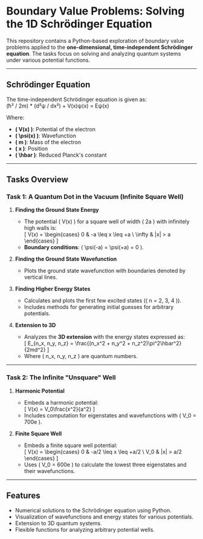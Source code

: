 # **Boundary Value Problems: Solving the 1D Schrödinger Equation**

This repository contains a Python-based exploration of boundary value problems applied to the **one-dimensional, time-independent Schrödinger equation**. The tasks focus on solving and analyzing quantum systems under various potential functions.

---

## **Schrödinger Equation**
The time-independent Schrödinger equation is given as:  
(ħ² / 2m) * (d²ψ / dx²) + V(x)ψ(x) = Eψ(x)

Where:  
- **\( V(x) \)**: Potential of the electron  
- **\( \psi(x) \)**: Wavefunction  
- **\( m \)**: Mass of the electron  
- **\( x \)**: Position  
- **\( \hbar \)**: Reduced Planck's constant  

---

## **Tasks Overview**

### **Task 1: A Quantum Dot in the Vacuum (Infinite Square Well)**
1. **Finding the Ground State Energy**  
   - The potential \( V(x) \) for a square well of width \( 2a \) with infinitely high walls is:  
     \[
     V(x) = 
     \begin{cases} 
     0 & -a \leq x \leq +a \\ 
     \infty & |x| > a 
     \end{cases}
     \]  
   - **Boundary conditions**: \( \psi(-a) = \psi(+a) = 0 \).  

2. **Finding the Ground State Wavefunction**  
   - Plots the ground state wavefunction with boundaries denoted by vertical lines.  

3. **Finding Higher Energy States**  
   - Calculates and plots the first few excited states (\( n = 2, 3, 4 \)).  
   - Includes methods for generating initial guesses for arbitrary potentials.  

4. **Extension to 3D**  
   - Analyzes the **3D extension** with the energy states expressed as:  
     \[
     E_{n_x, n_y, n_z} = \frac{(n_x^2 + n_y^2 + n_z^2)\pi^2\hbar^2}{2md^2}
     \]  
   - Where \( n_x, n_y, n_z \) are quantum numbers.  

---

### **Task 2: The Infinite "Unsquare" Well**
1. **Harmonic Potential**  
   - Embeds a harmonic potential:  
     \[
     V(x) = V_0\frac{x^2}{a^2}
     \]  
   - Includes computation for eigenstates and wavefunctions with \( V_0 = 700e \).  

2. **Finite Square Well**  
   - Embeds a finite square well potential:  
     \[
     V(x) = 
     \begin{cases} 
     0 & -a/2 \leq x \leq +a/2 \\ 
     V_0 & |x| > a/2 
     \end{cases}
     \]  
   - Uses \( V_0 = 600e \) to calculate the lowest three eigenstates and their wavefunctions.  

---

## **Features**
- Numerical solutions to the Schrödinger equation using Python.  
- Visualization of wavefunctions and energy states for various potentials.  
- Extension to 3D quantum systems.  
- Flexible functions for analyzing arbitrary potential wells.  

